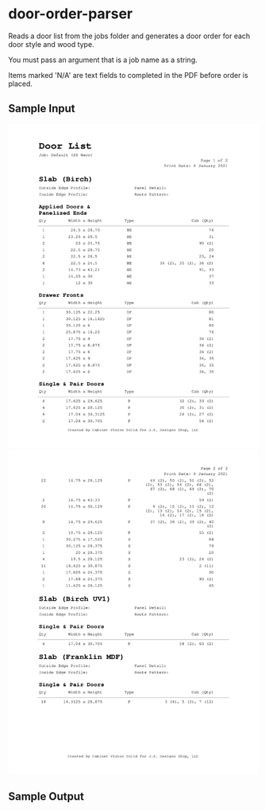 # door-order-parser
Reads a door list from the jobs folder and generates a door order for each door style and wood type.

You must pass an argument that is a job name as a string.

Items marked 'N/A' are text fields to completed in the PDF before order is placed.


## Sample Input
![Sample Input](/sample-1.png)
![Sample Input](/sample-2.png)

## Sample Output